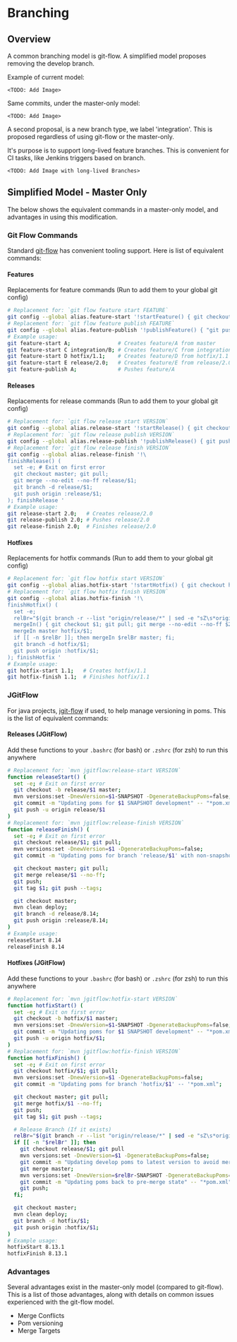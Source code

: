 # Branching

## Overview

A common branching model is git-flow. A simplified model proposes removing the develop branch.

Example of current model:

`<TODO: Add Image>`

Same commits, under the master-only model:

`<TODO: Add Image>`

A second proposal, is a new branch type, we label 'integration'. This is proposed regardless of using git-flow or the master-only.

It's purpose is to support long-lived feature branches. This is convenient for CI tasks, like Jenkins triggers based on branch.

`<TODO: Add Image with long-lived Branches>`

## Simplified Model - Master Only

The below shows the equivalent commands in a master-only model, and advantages in using this modification.

### Git Flow Commands

Standard [git-flow](http://nvie.com/posts/a-successful-git-branching-model/) has convenient tooling support. Here is list of equivalent commands:

#### Features

Replacements for feature commands (Run to add them to your global git config)

```sh
# Replacement for: `git flow feature start FEATURE`
git config --global alias.feature-start '!startFeature() { git checkout -b feature/$1 ${$2:-master}; }; startFeature '
# Replacement for: `git flow feature publish FEATURE`
git config --global alias.feature-publish '!publishFeature() { "git push -u origin feature/${1}:feature/$1" }; publishFeature '
# Example usage:
git feature-start A;               # Creates feature/A from master
git feature-start C integration/B; # Creates feature/C from integration/B
git feature-start D hotfix/1.1;    # Creates feature/D from hotfix/1.1
git feature-start E release/2.0;   # Creates feature/E from release/2.0
git feature-publish A;             # Pushes feature/A
```

#### Releases

Replacements for release commands (Run to add them to your global git config)

```sh
# Replacement for: `git flow release start VERSION`
git config --global alias.release-start '!startRelease() { git checkout release/$1 master; }; startRelease '
# Replacement for: `git flow release publish VERSION`
git config --global alias.release-publish '!publishRelease() { git push origin release/$1:release/$1; }; publishRelease '
# Replacement for: `git flow release finish VERSION`
git config --global alias.release-finish '!\
finishRelease() (
  set -e; # Exit on first error
  git checkout master; git pull;
  git merge --no-edit --no-ff release/$1;
  git branch -d release/$1;
  git push origin :release/$1;
); finishRelease '
# Example usage:
git release-start 2.0;   # Creates release/2.0
git release-publish 2.0; # Pushes release/2.0
git release-finish 2.0;  # Finishes release/2.0
```

#### Hotfixes

Replacements for hotfix commands (Run to add them to your global git config)

```sh
# Replacement for: `git flow hotfix start VERSION`
git config --global alias.hotfix-start '!startHotfix() { git checkout hotfix/$1 master; }; startHotfix '
# Replacement for: `git flow hotfix finish VERSION`
git config --global alias.hotfix-finish '!\
finishHotfix() (
  set -e;
  relBr="$(git branch -r --list "origin/release/*" | sed -e "sZ\s*origin/ZZ" | head -1)";
  mergeIn() { git checkout $1; git pull; git merge --no-edit --no-ff $2; };
  mergeIn master hotfix/$1;
  if [[ -n $relBr ]]; then mergeIn $relBr master; fi;
  git branch -d hotfix/$1;
  git push origin :hotfix/$1;
); finishHotfix '
# Example usage:
git hotfix-start 1.1;   # Creates hotfix/1.1
git hotfix-finish 1.1;  # Finishes hotfix/1.1
```

### JGitFlow

For java projects, [jgit-flow](https://bitbucket.org/atlassian/jgit-flow/src/develop/) if used, to help manage versioning in poms. This is the list of equivalent commands:

#### Releases (JGitFlow)

Add these functions to your `.bashrc` (for bash) or `.zshrc` (for zsh) to run this anywhere

```sh
# Replacement for: `mvn jgitflow:release-start VERSION`
function releaseStart() (
  set -e; # Exit on first error
  git checkout -b release/$1 master;
  mvn versions:set -DnewVersion=$1-SNAPSHOT -DgenerateBackupPoms=false;
  git commit -m "Updating poms for $1 SNAPSHOT development" -- "*pom.xml"
  git push -u origin release/$1
)
# Replacement for: `mvn jgitflow:release-finish VERSION`
function releaseFinish() (
  set -e; # Exit on first error
  git checkout release/$1; git pull;
  mvn versions:set -DnewVersion=$1 -DgenerateBackupPoms=false;
  git commit -m "Updating poms for branch 'release/$1' with non-snapshot versions" -- '*pom.xml'

  git checkout master; git pull;
  git merge release/$1 --no-ff;
  git push;
  git tag $1; git push --tags;

  git checkout master;
  mvn clean deploy;
  git branch -d release/8.14;
  git push origin :release/8.14;
)
# Example usage:
releaseStart 8.14
releaseFinish 8.14
```

#### Hotfixes (JGitFlow)

Add these functions to your `.bashrc` (for bash) or `.zshrc` (for zsh) to run this anywhere

```sh
# Replacement for: `mvn jgitflow:hotfix-start VERSION`
function hotfixStart() (
  set -e; # Exit on first error
  git checkout -b hotfix/$1 master;
  mvn versions:set -DnewVersion=$1-SNAPSHOT -DgenerateBackupPoms=false;
  git commit -m "Updating poms for $1 SNAPSHOT development" -- "*pom.xml";
  git push -u origin hotfix/$1;
)
# Replacement for: `mvn jgitflow:hotfix-finish VERSION`
function hotfixFinish() (
  set -e; # Exit on first error
  git checkout hotfix/$1; git pull;
  mvn versions:set -DnewVersion=$1 -DgenerateBackupPoms=false;
  git commit -m "Updating poms for branch 'hotfix/$1' -- '*pom.xml";

  git checkout master; git pull;
  git merge hotfix/$1 --no-ff;
  git push;
  git tag $1; git push --tags;

  # Release Branch (If it exists)
  relBr="$(git branch -r --list "origin/release/*" | sed -e "sZ\s*origin/ZZ" | head -1)";
  if [[ -n "$relBr" ]]; then
    git checkout release/$1; git pull
    mvn versions:set -DnewVersion=$1 -DgenerateBackupPoms=false;
    git commit -m "Updating develop poms to latest version to avoid merge conflicts"  -- "*pom.xml";
    git merge master;
    mvn versions:set -DnewVersion=$relBr-SNAPSHOT -DgenerateBackupPoms=false;
    git commit -m "Updating poms back to pre-merge state" -- "*pom.xml";
    git push;
  fi;

  git checkout master;
  mvn clean deploy;
  git branch -d hotfix/$1;
  git push origin :hotfix/$1;
)
# Example usage:
hotfixStart 8.13.1
hotfixFinish 8.13.1
```

### Advantages

Several advantages exist in the master-only model (compared to git-flow). This is a list of those advantages, along with details on common issues experienced with the git-flow model.

- Merge Conflicts
- Pom versioning
- Merge Targets